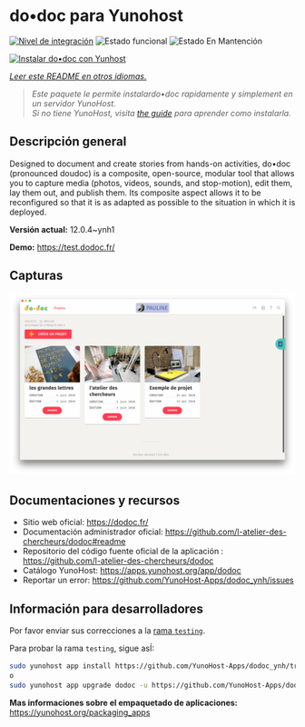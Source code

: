 <!--
Este archivo README esta generado automaticamente<https://github.com/YunoHost/apps/tree/master/tools/readme_generator>
No se debe editar a mano.
-->

# do•doc para Yunohost

[![Nivel de integración](https://apps.yunohost.org/badge/integration/dodoc)](https://ci-apps.yunohost.org/ci/apps/dodoc/)
![Estado funcional](https://apps.yunohost.org/badge/state/dodoc)
![Estado En Mantención](https://apps.yunohost.org/badge/maintained/dodoc)

[![Instalar do•doc con Yunhost](https://install-app.yunohost.org/install-with-yunohost.svg)](https://install-app.yunohost.org/?app=dodoc)

*[Leer este README en otros idiomas.](./ALL_README.md)*

> *Este paquete le permite instalardo•doc rapidamente y simplement en un servidor YunoHost.*  
> *Si no tiene YunoHost, visita [the guide](https://yunohost.org/install) para aprender como instalarla.*

## Descripción general

Designed to document and create stories from hands-on activities, do•doc (pronounced doudoc) is a composite, open-source, modular tool that allows you to capture media (photos, videos, sounds, and stop-motion), edit them, lay them out, and publish them. Its composite aspect allows it to be reconfigured so that it is as adapted as possible to the situation in which it is deployed.

**Versión actual:** 12.0.4~ynh1

**Demo:** <https://test.dodoc.fr/>

## Capturas

![Captura de do•doc](./doc/screenshots/screenshot.png)

## Documentaciones y recursos

- Sitio web oficial: <https://dodoc.fr/>
- Documentación administrador oficial: <https://github.com/l-atelier-des-chercheurs/dodoc#readme>
- Repositorio del código fuente oficial de la aplicación : <https://github.com/l-atelier-des-chercheurs/dodoc>
- Catálogo YunoHost: <https://apps.yunohost.org/app/dodoc>
- Reportar un error: <https://github.com/YunoHost-Apps/dodoc_ynh/issues>

## Información para desarrolladores

Por favor enviar sus correcciones a la [rama `testing`](https://github.com/YunoHost-Apps/dodoc_ynh/tree/testing).

Para probar la rama `testing`, sigue asÍ:

```bash
sudo yunohost app install https://github.com/YunoHost-Apps/dodoc_ynh/tree/testing --debug
o
sudo yunohost app upgrade dodoc -u https://github.com/YunoHost-Apps/dodoc_ynh/tree/testing --debug
```

**Mas informaciones sobre el empaquetado de aplicaciones:** <https://yunohost.org/packaging_apps>
